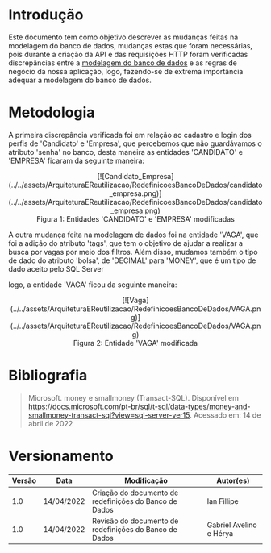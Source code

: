 # Introdução

Este documento tem como objetivo descrever as mudanças feitas na modelagem do banco de dados, mudanças estas que foram necessárias, pois durante a criação da API e das requisições HTTP foram verificadas discrepâncias entre a [modelagem do banco de dados](../../Modelagem/IE/ModelagemDeDados.md) e as regras de negócio da nossa aplicação, logo, fazendo-se de extrema importância adequar a modelagem do banco de dados.

# Metodologia

A primeira discrepância verificada foi em relação ao cadastro e login dos perfis de 'Candidato' e 'Empresa', que percebemos que não guardávamos o atributo 'senha' no banco, desta maneira as entidades 'CANDIDATO' e 'EMPRESA' ficaram da seguinte maneira:

<center>[![Candidato_Empresa](../../assets/ArquiteturaEReutilizacao/RedefinicoesBancoDeDados/candidato_empresa.png)](../../assets/ArquiteturaEReutilizacao/RedefinicoesBancoDeDados/candidato_empresa.png)</center>
<center>Figura 1: Entidades 'CANDIDATO' e 'EMPRESA' modificadas</center>

A outra mudança feita na modelagem de dados foi na entidade 'VAGA', que foi a adição do atributo 'tags', que tem o objetivo de ajudar a realizar a busca por vagas por meio dos filtros. Além disso, mudamos também o tipo de dado do atributo 'bolsa', de 'DECIMAL' para 'MONEY', que é um tipo de dado aceito pelo SQL Server

logo, a entidade 'VAGA' ficou da seguinte maneira:

<center>
[![Vaga](../../assets/ArquiteturaEReutilizacao/RedefinicoesBancoDeDados/VAGA.png)](../../assets/ArquiteturaEReutilizacao/RedefinicoesBancoDeDados/VAGA.png)
</center>
<center>Figura 2: Entidade 'VAGA' modificada</center>


# Bibliografia

> Microsoft. money e smallmoney (Transact-SQL). Disponível em <https://docs.microsoft.com/pt-br/sql/t-sql/data-types/money-and-smallmoney-transact-sql?view=sql-server-ver15>. Acessado em: 14 de abril de 2022

# Versionamento

Versão | Data | Modificação | Autor(es) |
|--|--|--|--|
|1.0|14/04/2022|Criação do documento de redefinições do Banco de Dados|Ian Fillipe|
|1.0|14/04/2022|Revisão do documento de redefinições do Banco de Dados|Gabriel Avelino e Hérya|